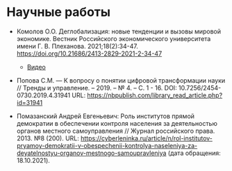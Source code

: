 # Научные работы

* Комолов О.О. Деглобализация: новые тенденции и вызовы мировой экономике. Вестник Российского экономического университета имени Г. В. Плеханова. 2021;18(2):34-47. https://doi.org/10.21686/2413-2829-2021-2-34-47
    * [Видео](https://www.youtube.com/watch?v=AGUEnSEHljU)

* Попова С.М. — К вопросу о понятии цифровой трансформации науки // Тренды и управление. – 2019. – № 4. – С. 1 - 16. DOI: 10.7256/2454-0730.2019.4.31941 URL: https://nbpublish.com/library_read_article.php?id=31941

* Помазанский Андрей Евгеньевич: Роль институтов прямой демократии в обеспечении контроля населения за деятельностью органов местного самоуправления // Журнал российского права. 2013. №8 (200). URL: https://cyberleninka.ru/article/n/rol-institutov-pryamoy-demokratii-v-obespechenii-kontrolya-naseleniya-za-deyatelnostyu-organov-mestnogo-samoupravleniya (дата обращения: 18.10.2021).